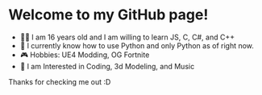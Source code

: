 # Welcome to my GitHub page!

- 🧑‍💻 I am 16 years old and I am willing to learn JS, C, C#, and C++
- 🐍 I currently know how to use Python and only Python as of right now.
- 🎮 Hobbies: UE4 Modding, OG Fortnite
- 💯 I am Interested in Coding, 3d Modeling, and Music

Thanks for checking me out :D
<br><br>
